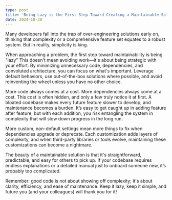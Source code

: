 ```yaml
---
type: post
title: 'Being Lazy is the First Step Toward Creating a Maintainable Solution'
date: 2024-10-30
---
```


Many developers fall into the trap of over-engineering solutions early on, thinking that complexity or a comprehensive feature set equates to a robust system. But in reality, simplicity is king.

When approaching a problem, the first step toward maintainability is being "lazy" This doesn't mean avoiding work—it's about being strategic with your effort. By minimizing unnecessary code, dependencies, and convoluted architecture, you can focus on what's important. Leverage default behaviors, use out-of-the-box solutions where possible, and avoid reinventing the wheel unless you have no other choice.

More code always comes at a cost. More dependencies always come at a cost. This cost is often hidden, and only a few truly notice it at first. A bloated codebase makes every future feature slower to develop, and maintenance becomes a burden. It’s easy to get caught up in adding feature after feature, but with each addition, you risk entangling the system in complexity that will slow down progress in the long run.

More custom, non-default settings mean more things to fix when dependencies upgrade or deprecate. Each customization adds layers of complexity, and when third-party libraries or tools evolve, maintaining these customizations can become a nightmare.

The beauty of a maintainable solution is that it's straightforward, predictable, and easy for others to pick up. If your codebase requires endless explanations or a detailed manual just to onboard someone new, it’s probably too complicated.

Remember: good code is not about showing off complexity; it's about clarity, efficiency, and ease of maintenance. Keep it lazy, keep it simple, and future you (and your colleagues) will thank you for it!
